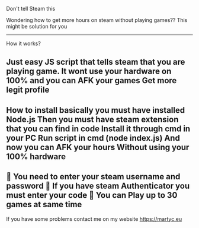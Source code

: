 Don't tell Steam this 

Wondering how to get more hours on steam without playing games??
This might be solution for you

--------------------------------------------------------------------
How it works?

  Just easy JS script that tells steam that you are playing game. 
  It wont use your hardware on 100% and you can AFK your games 
  Get more legit profile 
--------------------------------------------------------------------
How to install 
  basically you must have installed Node.js 
  Then you must have steam extension that you can find in code 
    Install it through cmd in your PC
  Run script in cmd (node index.js)
And now you can AFK your hours Without using your 100% hardware 
--------------------------------------------------------------------
📌 You need to enter your steam username and password 
📌 If you have steam Authenticator you must enter your code
📌 You can Play up to 30 games at same time
--------------------------------------------------------------------
If you have some problems contact me on my website https://martyc.eu

